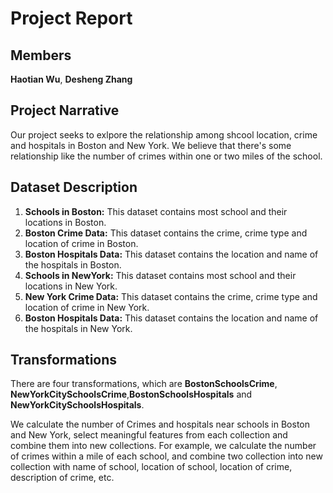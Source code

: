 # Project Report
## Members
**Haotian Wu**, **Desheng Zhang**

## Project Narrative
Our project seeks to exlpore the relationship among shcool location, crime and hospitals in Boston and New York. We believe that there's some relationship like the number of crimes within one or two miles of the school.

## Dataset Description
1. **Schools in Boston:** This dataset contains most school and their locations in Boston.
2. **Boston Crime Data:** This dataset contains the crime, crime type and location of crime in Boston.
3. **Boston Hospitals Data:** This dataset contains the location and name of the hospitals in Boston.
4. **Schools in NewYork:** This dataset contains most school and their locations in New York.
5. **New York Crime Data:** This dataset contains the crime, crime type and location of crime in New York.
6. **Boston Hospitals Data:** This dataset contains the location and name of the hospitals in New York.

## Transformations

There are four transformations, which are **BostonSchoolsCrime**, **NewYorkCitySchoolsCrime**,**BostonSchoolsHospitals** and **NewYorkCitySchoolsHospitals**.

We calculate the number of Crimes and hospitals near schools in Boston and New York, select meaningful features from each collection and combine them into new collections. For example, we calculate the number of crimes within a mile of each school, and combine two collection into new collection with name of school, location of school, location of crime, description of crime, etc.